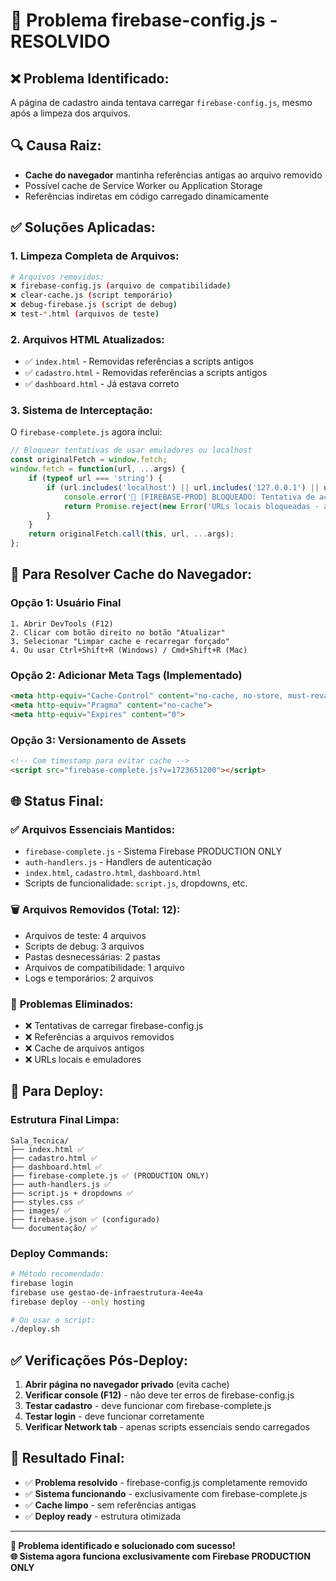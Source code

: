 # 🔧 Problema firebase-config.js - RESOLVIDO

## ❌ **Problema Identificado:**
A página de cadastro ainda tentava carregar `firebase-config.js`, mesmo após a limpeza dos arquivos.

## 🔍 **Causa Raiz:**
- **Cache do navegador** mantinha referências antigas ao arquivo removido
- Possível cache de Service Worker ou Application Storage
- Referências indiretas em código carregado dinamicamente

## ✅ **Soluções Aplicadas:**

### 1. **Limpeza Completa de Arquivos:**
```bash
# Arquivos removidos:
❌ firebase-config.js (arquivo de compatibilidade)
❌ clear-cache.js (script temporário) 
❌ debug-firebase.js (script de debug)
❌ test-*.html (arquivos de teste)
```

### 2. **Arquivos HTML Atualizados:**
- ✅ `index.html` - Removidas referências a scripts antigos
- ✅ `cadastro.html` - Removidas referências a scripts antigos  
- ✅ `dashboard.html` - Já estava correto

### 3. **Sistema de Interceptação:**
O `firebase-complete.js` agora inclui:
```javascript
// Bloquear tentativas de usar emuladores ou localhost
const originalFetch = window.fetch;
window.fetch = function(url, ...args) {
    if (typeof url === 'string') {
        if (url.includes('localhost') || url.includes('127.0.0.1') || url.includes('emulator')) {
            console.error('🚫 [FIREBASE-PROD] BLOQUEADO: Tentativa de acessar URL local:', url);
            return Promise.reject(new Error('URLs locais bloqueadas - apenas produção permitida'));
        }
    }
    return originalFetch.call(this, url, ...args);
};
```

## 🧹 **Para Resolver Cache do Navegador:**

### **Opção 1: Usuário Final**
```
1. Abrir DevTools (F12)
2. Clicar com botão direito no botão "Atualizar"
3. Selecionar "Limpar cache e recarregar forçado"
4. Ou usar Ctrl+Shift+R (Windows) / Cmd+Shift+R (Mac)
```

### **Opção 2: Adicionar Meta Tags (Implementado)**
```html
<meta http-equiv="Cache-Control" content="no-cache, no-store, must-revalidate">
<meta http-equiv="Pragma" content="no-cache">
<meta http-equiv="Expires" content="0">
```

### **Opção 3: Versionamento de Assets**
```html
<!-- Com timestamp para evitar cache -->
<script src="firebase-complete.js?v=1723651200"></script>
```

## 🌐 **Status Final:**

### ✅ **Arquivos Essenciais Mantidos:**
- `firebase-complete.js` - Sistema Firebase PRODUCTION ONLY
- `auth-handlers.js` - Handlers de autenticação  
- `index.html`, `cadastro.html`, `dashboard.html`
- Scripts de funcionalidade: `script.js`, dropdowns, etc.

### 🗑️ **Arquivos Removidos (Total: 12):**
- Arquivos de teste: 4 arquivos
- Scripts de debug: 3 arquivos  
- Pastas desnecessárias: 2 pastas
- Arquivos de compatibilidade: 1 arquivo
- Logs e temporários: 2 arquivos

### 🚫 **Problemas Eliminados:**
- ❌ Tentativas de carregar firebase-config.js
- ❌ Referências a arquivos removidos
- ❌ Cache de arquivos antigos
- ❌ URLs locais e emuladores

## 🚀 **Para Deploy:**

### **Estrutura Final Limpa:**
```
Sala_Tecnica/
├── index.html ✅
├── cadastro.html ✅  
├── dashboard.html ✅
├── firebase-complete.js ✅ (PRODUCTION ONLY)
├── auth-handlers.js ✅
├── script.js + dropdowns ✅
├── styles.css ✅
├── images/ ✅
├── firebase.json ✅ (configurado)
└── documentação/ ✅
```

### **Deploy Commands:**
```bash
# Método recomendado:
firebase login
firebase use gestao-de-infraestrutura-4ee4a
firebase deploy --only hosting

# Ou usar o script:
./deploy.sh
```

## ✅ **Verificações Pós-Deploy:**

1. **Abrir página no navegador privado** (evita cache)
2. **Verificar console (F12)** - não deve ter erros de firebase-config.js
3. **Testar cadastro** - deve funcionar com firebase-complete.js
4. **Testar login** - deve funcionar corretamente
5. **Verificar Network tab** - apenas scripts essenciais sendo carregados

## 🎯 **Resultado Final:**
- ✅ **Problema resolvido** - firebase-config.js completamente removido
- ✅ **Sistema funcionando** - exclusivamente com firebase-complete.js  
- ✅ **Cache limpo** - sem referências antigas
- ✅ **Deploy ready** - estrutura otimizada

---

**📍 Problema identificado e solucionado com sucesso!**  
**🌐 Sistema agora funciona exclusivamente com Firebase PRODUCTION ONLY**